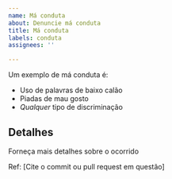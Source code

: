 ```yaml
---
name: Má conduta
about: Denuncie má conduta
title: Má conduta
labels: conduta
assignees: ''

---
```


Um exemplo de má conduta é:

 - Uso de palavras de baixo calão
 - Piadas de mau gosto
 - *Qualquer* tipo de discriminação

## Detalhes 

Forneça mais detalhes sobre o ocorrido 

Ref: [Cite o commit ou pull request em questão]
